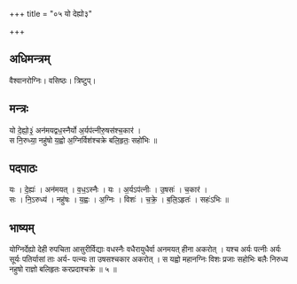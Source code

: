 +++
title = "०५ यो देह्यो३"

+++
## अधिमन्त्रम्
वैश्वानरोग्निः। वसिष्ठः। त्रिष्टुप्।

## मन्त्रः
यो दे॒ह्यो॒३॒॑ अन॑मयद्वध॒स्नैर्यो अ॒र्यप॑त्नीरु॒षस॑श्च॒कार॑ ।  
स नि॒रुध्या॒ नहु॑षो य॒ह्वो अ॒ग्निर्विश॑श्चक्रे बलि॒हृतः॒ सहो॑भिः ॥

## पदपाठः
यः । दे॒ह्यः॑ । अन॑मयत् । व॒ध॒ऽस्नैः । यः । अ॒र्यऽप॑त्नीः । उ॒षसः॑ । च॒कार॑ ।  
सः । नि॒ऽरुध्य॑ । नहु॑षः । य॒ह्वः । अ॒ग्निः । विशः॑ । च॒क्रे॒ । ब॒लि॒ऽहृतः॑ । सहः॑ऽभिः ॥

## भाष्यम्
योग्निर्देह्यो देही रुपचिता आसुरीर्विद्याः वधस्नैः वधैरायुधैर्वा अनमयत् हीना अकरोत् । यश्च अर्यः पत्नीः अर्यः सूर्यः पतिर्यासां ताः अर्य- पत्न्यः ता उषसश्चकार अकरोत् । स यह्वो महानग्निः विशः प्रजाः सहोभिः बलैः निरुध्य नहुषो राज्ञो बलिहृतः करप्रदाश्चक्रे ॥ ५ ॥